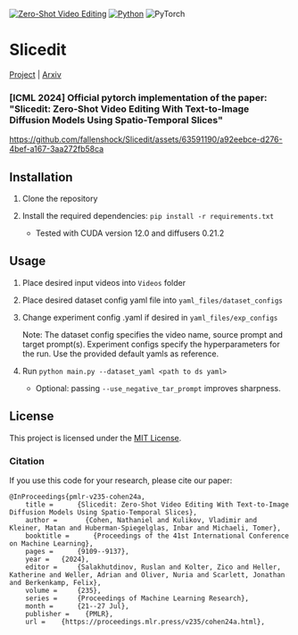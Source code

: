 [![Zero-Shot Video Editing](https://img.shields.io/badge/zero%20shot-video%20editing-Green)](https://github.com/topics/video-editing)
[![Python](https://img.shields.io/badge/python-3.8+-blue?python-3670A0?style=for-the-badge&logo=python&logoColor=ffdd54)](https://www.python.org/downloads/release/python-38/)
![PyTorch](https://img.shields.io/badge/torch-2.0.0-red?PyTorch-%23EE4C2C.svg?style=for-the-badge&logo=PyTorch&logoColor=white)

# Slicedit

[Project](https://matankleiner.github.io/slicedit/) | [Arxiv](https://arxiv.org/abs/2405.12211) 
### [ICML 2024] Official pytorch implementation of the paper: "Slicedit: Zero-Shot Video Editing With Text-to-Image Diffusion Models Using Spatio-Temporal Slices"

https://github.com/fallenshock/Slicedit/assets/63591190/a92eebce-d276-4bef-a167-3aa272fb58ca

## Installation
1. Clone the repository

2. Install the required dependencies: `pip install -r requirements.txt`
	* Tested with CUDA version 12.0 and diffusers 0.21.2
## Usage
1. Place desired input videos into `Videos` folder

2. Place desired dataset config yaml file into `yaml_files/dataset_configs`

3. Change experiment config .yaml if desired in `yaml_files/exp_configs`

    Note: The dataset config specifies the video name, source prompt and target prompt(s).
     Experiment configs specify the hyperparameters for the run. Use the provided default yamls as reference.

4. Run `python main.py --dataset_yaml <path to ds yaml>`
	* Optional: passing `--use_negative_tar_prompt` improves sharpness.

## License
This project is licensed under the [MIT License](LICENSE).


### Citation
If you use this code for your research, please cite our paper:

```
@InProceedings{pmlr-v235-cohen24a,
	title = 	 {Slicedit: Zero-Shot Video Editing With Text-to-Image Diffusion Models Using Spatio-Temporal Slices},
	author =       {Cohen, Nathaniel and Kulikov, Vladimir and Kleiner, Matan and Huberman-Spiegelglas, Inbar and Michaeli, Tomer},
	booktitle = 	 {Proceedings of the 41st International Conference on Machine Learning},
	pages = 	 {9109--9137},
	year = 	 {2024},
	editor = 	 {Salakhutdinov, Ruslan and Kolter, Zico and Heller, Katherine and Weller, Adrian and Oliver, Nuria and Scarlett, Jonathan and Berkenkamp, Felix},
	volume = 	 {235},
	series = 	 {Proceedings of Machine Learning Research},
	month = 	 {21--27 Jul},
	publisher =    {PMLR},
	url = 	 {https://proceedings.mlr.press/v235/cohen24a.html},
```
